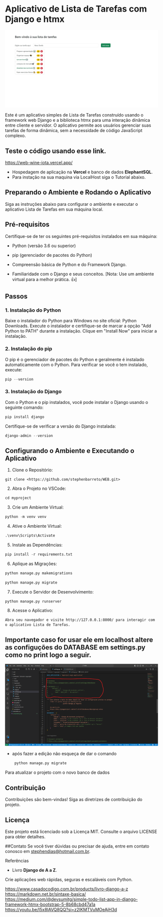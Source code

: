 # Aplicativo de Lista de Tarefas com Django e htmx 

![To-Do List Screenshot](screenshot.png)

Este é um aplicativo simples de Lista de Tarefas construído usando o framework web Django e a biblioteca htmx para uma interação dinâmica entre cliente e servidor. O aplicativo permite aos usuários gerenciar suas tarefas de forma dinâmica, sem a necessidade de código JavaScript complexo.

## Teste o código usando esse link.
https://web-wine-iota.vercel.app/
* Hospedagem de aplicação na **Vercel** e banco de dados **ElephantSQL**.
* Para instação na sua maquina via LocalHost siga o Tutorial abaixo.

## Preparando o Ambiente e Rodando o Aplicativo
Siga as instruções abaixo para configurar o ambiente e executar o aplicativo Lista de Tarefas em sua máquina local.

## Pré-requisitos
Certifique-se de ter os seguintes pré-requisitos instalados em sua máquina:

- Python (versão 3.6 ou superior)
- pip (gerenciador de pacotes do Python)

- Compreensão básica de Python e do Framework Django.
- Familiaridade com o Django e seus conceitos.
[Nota: Use um ambiente virtual para a melhor prática. 👍]

## Passos
### 1. Instalação do Python
Baixe o instalador do Python para Windows no site oficial: Python Downloads.
Execute o instalador e certifique-se de marcar a opção "Add Python to PATH" durante a instalação.
Clique em "Install Now" para iniciar a instalação.

### 2. Instalação do pip
O pip é o gerenciador de pacotes do Python e geralmente é instalado automaticamente com o Python. Para verificar se você o tem instalado, execute:
``` python
pip --version
```
### 3. Instalação do Django
Com o Python e o pip instalados, você pode instalar o Django usando o seguinte comando:
``` python
pip install django
```
Certifique-se de verificar a versão do Django instalada:
``` python
django-admin --version
```
## Configurando o Ambiente e Executando o Aplicativo
1. Clone o Repositório:
   
```
git clone <https://github.com/stephenbarreto/WEB.git>
```
2. Abra o Projeto no VSCode:
 ``` python
cd myproject
```
3. Crie um Ambiente Virtual:
 ``` python
python -m venv venv
```
4. Ative o Ambiente Virtual:
 ``` python
.\venv\Scripts\Activate
```
5. Instale as Dependências:
 ``` python
pip install -r requirements.txt
```
6. Aplique as Migrações:
 ``` python
python manage.py makemigrations
```
 ``` python
python manage.py migrate
```
7. Execute o Servidor de Desenvolvimento:
   
 ``` python
python manage.py runserver
```

8. Acesse o Aplicativo:
   
```
Abra seu navegador e visite http://127.0.0.1:8000/ para interagir com o aplicativo Lista de Tarefas.
```

## Importante caso for usar ele em localhost altere as configuções do DATABASE em settings.py como no print logo a seguir.

![To-Do List Screenshot](screenshot-DataBase.png)

- após fazer a edição não esqueça de dar o comando
  
  ```python
   python manage.py migrate

Para atualizar o projeto com o novo banco de dados



## Contribuição
Contribuições são bem-vindas! Siga as diretrizes de contribuição do projeto.

## Licença
Este projeto está licenciado sob a Licença MIT. Consulte o arquivo LICENSE para obter detalhes.

##Contato
Se você tiver dúvidas ou precisar de ajuda, entre em contato conosco em stephendias@hotmail.com.br.

Referências
- Livro
  **Django de A a Z**.
  
Crie aplicações web rápidas, seguras e escaláveis com Python.

https://www.casadocodigo.com.br/products/livro-django-a-z
https://markdown.net.br/sintaxe-basica/
https://medium.com/@devsumitg/simple-todo-list-app-in-django-framework-htmx-bootstrap-5-8b68cbd47a1a
https://youtu.be/I5x8lAVQ8QQ?si=z2IKMTVuMOeAjH3d

  






